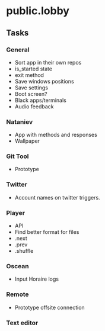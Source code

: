 # public.lobby

## Tasks
### General
- Sort app in their own repos
- is_started state
- exit method
- Save windows positions
- Save settings
- Boot screen?
- Black apps/terminals
- Audio feedback
### Nataniev
- App with methods and responses
- Wallpaper
### Git Tool
- Prototype
### Twitter
- Account names on twitter triggers.
### Player
- API
- Find better format for files
- .next
- .prev
- .shuffle
### Oscean
- Input Horaire logs
### Remote
- Prototype offsite connection
### Text editor